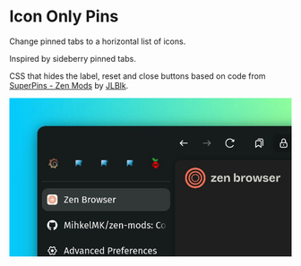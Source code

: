 # Icon Only Pins

Change pinned tabs to a horizontal list of icons.

Inspired by sideberry pinned tabs.

CSS that hides the label, reset and close buttons based on code from [SuperPins - Zen Mods](https://zen-browser.app/mods/ad97bb70-0066-4e42-9b5f-173a5e42c6fc/) by [JLBlk](https://github.com/JLBlk).

![Screenshot of customized tabs](https://raw.githubusercontent.com/MihkelMK/zen-mods/refs/heads/main/icon_only_pins/image.png)
